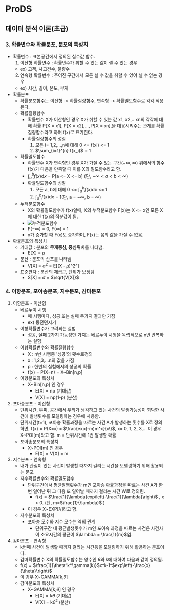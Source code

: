 # ProDS
## 데이터 분석 이론(초급) 
### 3. 확률변수와 확률분포, 분포의 특성치
* 확률변수 : 표본공간에서 정의된 실수값 함수.
  1. 이산형 확률변수 : 확률변수가 취할 수 있는 값이 셀 수 있는 경우
    * ex) 고객, 사고건수, 불량수
  2. 연속형 확률변수 : 주어진 구간에서 모든 실 수 값을 취할 수 있어 셀 수 없는 경우
    * ex) 시간, 길이, 온도, 무게
* 확률분포
  * 확률분포함수는 이산형 -> 확률질량함수, 연속형 -> 확률밀도함수로 각각 적용된다.
  * 확률질량함수
    * 확률변수 X가 이산형인 경우 X가 취할 수 있는 값 x1, x2,.. xn의 각각에 대해 확률 P[X = x1], P[X = x2],..., P[X = xn],을 대응시켜주는 관계를 확률질량함수라고 하며 f(x)로 표기한다.
    * 확률질량함수의 성질
      1. 모든 i= 1,2,...,n에 대해 0 <= f(xi) <= 1
      2. $\sum_{i=1}^{n} f(x_i)$ = 1
  * 확률밀도함수
    * 확률변수 X가 연속형인 경우 X가 가질 수 있는 구간($-\infty, \infty$) 위에서의 함수 f(x)가 다음을 만족할 때 이를 X의 밀도함수라고 함.
    * $\int_a^b f(x) \mathrm{d}x$ = P[a <= X <= b] (단, $-\infty < a < b < \infty$)
    * 확률밀도함수의 성질
      1. 모든 a, b에 대해 0 <= $\int_a^b f(x) \mathrm{d}x$ <= 1
      2. $\int_a^b f(x) \mathrm{d}x$ = 1(단, a = $-\infty$, b = $\infty$)
  * 누적분포함수
    * X의 확률밀도함수가 f(x)일때, X의 누적분포함수 F(x)는 X <= x인 모든 X에 대한 f(x)의 적분값이 됨.
    * ![누적분포함수](../images/202303/20230305_누적분포함수.png)
    * F($-\infty$) = 0, F($\infty$) = 1
    * x가 증가할 때 F(x)도 증가하며, F(x)는 음의 값을 가질 수 없음.
* 확률분포의 특성치
  * 기대값 : 분포의 **무게중심, 중심위치**를 나타냄.
    * E[X] = $\mu$ 
  * 분산 : 분포의 산포를 나타냄
    * V[X] = $\sigma^2$ = E[(X - $\mu$)^2^]
  * 표준편차 : 분산의 제곱근, 단위가 보정됨
    * S[X] = $\sigma$ = $\sqrt{V[X]}$

### 4. 이항분포, 포아송분포, 지수분포, 감마분포
1. 이항분포 - 이산형
   * 베르누이 시행
     * 매 시행마다, 성공 또는 실패 두가지 결과만 가짐
     * ex) 동전던지기
   * 이항확률변수가 고려되는 실험
     * 성공, 실패 2가지 가능성만 가지는 베르누이 시행을 독립적으로 n번 반복하는 실험
   * 이항확률변수와 확률질량함수
     * X : n번 시행중 '성공'의 횟수로정의
     * x : 1,2,3,...n의 값을 가짐
     * p : 한번의 실험에서의 성공의 확률
     * f(x) = P(X=n) = X~Bin[n,p]
   * 이항분포의 특성치
     * X~Bin[n,p] 인 경우
       * E[X] = np (기대값)
       * V[X] = np(1-p) (분산)
2. 포아송분포 - 이산형
   * 단위시간, 부피, 공간에서 우리가 생각하고 있는 사건의 발생가능성이 희박한 사건에 발생횟수를 모델링하는 경우에 사용함.
   * 단위시간(t=1), 포아송 확률과정을 따르는 사건 A가 발생하는 횟수를 X로 정의하면,
     f(x) = P(X=x) = $\frac{exp(-m)m^x}{x!}$, x= 0, 1, 2, 3,...
     이 경우 X~POI[m]라고 함.
     m = 단위시간에 1번 발생할 확률
   * 포아송분포의 특성치
     * X~POI[m] 인 경우
       * E[X] = V[X] = m
3. 지수분포 - 연속형
   * 내가 관심이 있는 사건이 발생할 때까지 걸리는 시간을 모델링하기 위해 활용되는 분포
   * 지수확률변수와 확률밀도함수
     * 단위구간에서 평균발행횟수가 m인 포아송 확률과정을 따르는 사건 A가 한번 일어난 뒤 그 다음 또 일어날 때까지 걸리는 시간 W로 정의됨.
       * f(x) = $\frac{1}{\lambda}exp\left(-\frac{1}{\lambda}\right)$ , x > 0. (단, m=$\frac{1}{\lambda}$ )
     * 이 경우 X~EXP[$\lambda$]라고 함.
   * 지수분포의 특성치
     * 포아송 모수와 지수 모수는 역의 관계
       * 단위구간 내 평균발생횟수가 m인 포아속 과정을 따르는 사건은 사건사이 소요시간의 평균이 $\lambda = \frac{1}{m}$임.
4. 감마분포 - 연속형
   * k번째 사건이 발생할 때까지 걸리는 시간등을 모델링하기 위해 활용하는 분포이다.
   * 감마확률변수 X의 확률밀도함수는 양수인 $\theta$와 k에 대하여 다음과 같이 정의됨.
   * f(x) = $\frac{1}{\theta^k*\gamma(k)}$x^k-1^$exp\left(-\frac{x}{\theta}\right)$
   * 이 경우 X~GAMMA[k,$\theta$]
   * 감마분포의 특성치
     * X~GAMMA[k,$\theta$] 인 경우
       * E[X] = k$\theta$ (기대값)
       * V[X] = k$\theta^2$ (분산)